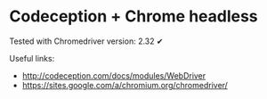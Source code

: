 # Codeception + Chrome headless

Tested with Chromedriver version: 2.32 ✔

Useful links:
- http://codeception.com/docs/modules/WebDriver
- https://sites.google.com/a/chromium.org/chromedriver/
